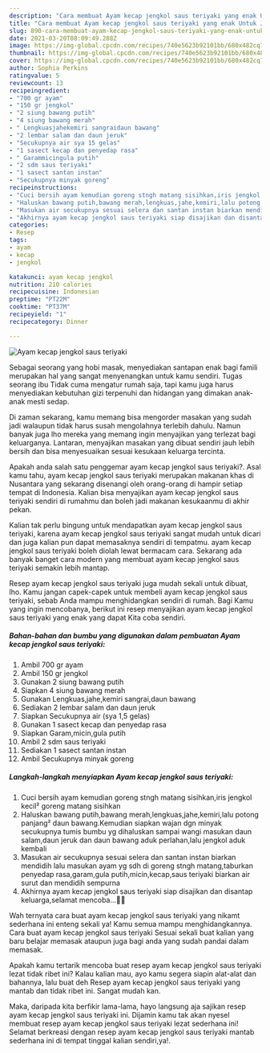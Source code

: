 ```yaml
---
description: "Cara membuat Ayam kecap jengkol saus teriyaki yang enak Untuk Jualan"
title: "Cara membuat Ayam kecap jengkol saus teriyaki yang enak Untuk Jualan"
slug: 890-cara-membuat-ayam-kecap-jengkol-saus-teriyaki-yang-enak-untuk-jualan
date: 2021-03-20T08:09:49.288Z
image: https://img-global.cpcdn.com/recipes/740e5623b92101bb/680x482cq70/ayam-kecap-jengkol-saus-teriyaki-foto-resep-utama.jpg
thumbnail: https://img-global.cpcdn.com/recipes/740e5623b92101bb/680x482cq70/ayam-kecap-jengkol-saus-teriyaki-foto-resep-utama.jpg
cover: https://img-global.cpcdn.com/recipes/740e5623b92101bb/680x482cq70/ayam-kecap-jengkol-saus-teriyaki-foto-resep-utama.jpg
author: Sophia Perkins
ratingvalue: 5
reviewcount: 13
recipeingredient:
- "700 gr ayam"
- "150 gr jengkol"
- "2 siung bawang putih"
- "4 siung bawang merah"
- " Lengkuasjahekemiri sangraidaun bawang"
- "2 lembar salam dan daun jeruk"
- "Secukupnya air sya 15 gelas"
- "1 sasect kecap dan penyedap rasa"
- " Garammicingula putih"
- "2 sdm saus teriyaki"
- "1 sasect santan instan"
- "Secukupnya minyak goreng"
recipeinstructions:
- "Cuci bersih ayam kemudian goreng stngh matang sisihkan,iris jengkol kecil² goreng matang sisihkan"
- "Haluskan bawang putih,bawang merah,lengkuas,jahe,kemiri,lalu potong panjang² daun bawang.Kemudian siapkan wajan dgn minyak secukupnya tumis bumbu yg dihaluskan sampai wangi masukan daun salam,daun jeruk dan daun bawang aduk perlahan,lalu jengkol aduk kembali"
- "Masukan air secukupnya sesuai selera dan santan instan biarkan mendidih lalu masukan ayam yg sdh di goreng stngh matang,taburkan penyedap rasa,garam,gula putih,micin,kecap,saus teriyaki biarkan air surut dan mendidih sempurna"
- "Akhirnya ayam kecap jengkol saus teriyaki siap disajikan dan disantap keluarga,selamat mencoba...🙏🙏"
categories:
- Resep
tags:
- ayam
- kecap
- jengkol

katakunci: ayam kecap jengkol 
nutrition: 210 calories
recipecuisine: Indonesian
preptime: "PT22M"
cooktime: "PT37M"
recipeyield: "1"
recipecategory: Dinner

---
```



![Ayam kecap jengkol saus teriyaki](https://img-global.cpcdn.com/recipes/740e5623b92101bb/680x482cq70/ayam-kecap-jengkol-saus-teriyaki-foto-resep-utama.jpg)

Sebagai seorang yang hobi masak, menyediakan santapan enak bagi famili merupakan hal yang sangat menyenangkan untuk kamu sendiri. Tugas seorang ibu Tidak cuma mengatur rumah saja, tapi kamu juga harus menyediakan kebutuhan gizi terpenuhi dan hidangan yang dimakan anak-anak mesti sedap.

Di zaman  sekarang, kamu memang bisa mengorder masakan yang sudah jadi walaupun tidak harus susah mengolahnya terlebih dahulu. Namun banyak juga lho mereka yang memang ingin menyajikan yang terlezat bagi keluarganya. Lantaran, menyajikan masakan yang dibuat sendiri jauh lebih bersih dan bisa menyesuaikan sesuai kesukaan keluarga tercinta. 



Apakah anda salah satu penggemar ayam kecap jengkol saus teriyaki?. Asal kamu tahu, ayam kecap jengkol saus teriyaki merupakan makanan khas di Nusantara yang sekarang disenangi oleh orang-orang di hampir setiap tempat di Indonesia. Kalian bisa menyajikan ayam kecap jengkol saus teriyaki sendiri di rumahmu dan boleh jadi makanan kesukaanmu di akhir pekan.

Kalian tak perlu bingung untuk mendapatkan ayam kecap jengkol saus teriyaki, karena ayam kecap jengkol saus teriyaki sangat mudah untuk dicari dan juga kalian pun dapat memasaknya sendiri di tempatmu. ayam kecap jengkol saus teriyaki boleh diolah lewat bermacam cara. Sekarang ada banyak banget cara modern yang membuat ayam kecap jengkol saus teriyaki semakin lebih mantap.

Resep ayam kecap jengkol saus teriyaki juga mudah sekali untuk dibuat, lho. Kamu jangan capek-capek untuk membeli ayam kecap jengkol saus teriyaki, sebab Anda mampu menghidangkan sendiri di rumah. Bagi Kamu yang ingin mencobanya, berikut ini resep menyajikan ayam kecap jengkol saus teriyaki yang enak yang dapat Kita coba sendiri.

<!--inarticleads1-->

##### Bahan-bahan dan bumbu yang digunakan dalam pembuatan Ayam kecap jengkol saus teriyaki:

1. Ambil 700 gr ayam
1. Ambil 150 gr jengkol
1. Gunakan 2 siung bawang putih
1. Siapkan 4 siung bawang merah
1. Gunakan  Lengkuas,jahe,kemiri sangrai,daun bawang
1. Sediakan 2 lembar salam dan daun jeruk
1. Siapkan Secukupnya air (sya 1,5 gelas)
1. Gunakan 1 sasect kecap dan penyedap rasa
1. Siapkan  Garam,micin,gula putih
1. Ambil 2 sdm saus teriyaki
1. Sediakan 1 sasect santan instan
1. Ambil Secukupnya minyak goreng




<!--inarticleads2-->

##### Langkah-langkah menyiapkan Ayam kecap jengkol saus teriyaki:

1. Cuci bersih ayam kemudian goreng stngh matang sisihkan,iris jengkol kecil² goreng matang sisihkan
1. Haluskan bawang putih,bawang merah,lengkuas,jahe,kemiri,lalu potong panjang² daun bawang.Kemudian siapkan wajan dgn minyak secukupnya tumis bumbu yg dihaluskan sampai wangi masukan daun salam,daun jeruk dan daun bawang aduk perlahan,lalu jengkol aduk kembali
1. Masukan air secukupnya sesuai selera dan santan instan biarkan mendidih lalu masukan ayam yg sdh di goreng stngh matang,taburkan penyedap rasa,garam,gula putih,micin,kecap,saus teriyaki biarkan air surut dan mendidih sempurna
1. Akhirnya ayam kecap jengkol saus teriyaki siap disajikan dan disantap keluarga,selamat mencoba...🙏🙏




Wah ternyata cara buat ayam kecap jengkol saus teriyaki yang nikamt sederhana ini enteng sekali ya! Kamu semua mampu menghidangkannya. Cara buat ayam kecap jengkol saus teriyaki Sesuai sekali buat kalian yang baru belajar memasak ataupun juga bagi anda yang sudah pandai dalam memasak.

Apakah kamu tertarik mencoba buat resep ayam kecap jengkol saus teriyaki lezat tidak ribet ini? Kalau kalian mau, ayo kamu segera siapin alat-alat dan bahannya, lalu buat deh Resep ayam kecap jengkol saus teriyaki yang mantab dan tidak ribet ini. Sangat mudah kan. 

Maka, daripada kita berfikir lama-lama, hayo langsung aja sajikan resep ayam kecap jengkol saus teriyaki ini. Dijamin kamu tak akan nyesel membuat resep ayam kecap jengkol saus teriyaki lezat sederhana ini! Selamat berkreasi dengan resep ayam kecap jengkol saus teriyaki mantab sederhana ini di tempat tinggal kalian sendiri,ya!.

